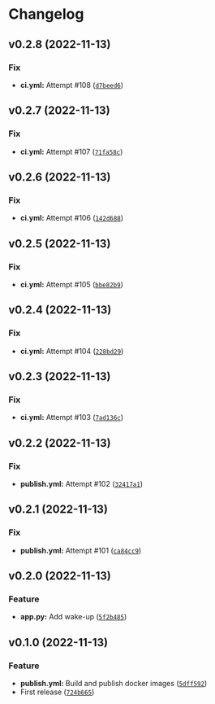 # Changelog

<!--next-version-placeholder-->

## v0.2.8 (2022-11-13)
### Fix
* **ci.yml:** Attempt #108 ([`d7beed6`](https://github.com/tim83/notify_api/commit/d7beed6128bb34fb453c3f1ad8bc50cb3956184e))

## v0.2.7 (2022-11-13)
### Fix
* **ci.yml:** Attempt #107 ([`71fa58c`](https://github.com/tim83/notify_api/commit/71fa58c185f0b4c431a70097e54656ebcc7fb5f8))

## v0.2.6 (2022-11-13)
### Fix
* **ci.yml:** Attempt #106 ([`142d688`](https://github.com/tim83/notify_api/commit/142d6881bf19d0659de4e9531daf19f4ba1b2943))

## v0.2.5 (2022-11-13)
### Fix
* **ci.yml:** Attempt #105 ([`bbe82b9`](https://github.com/tim83/notify_api/commit/bbe82b9ff1aca0ac3e41959cba727a2228a5c55a))

## v0.2.4 (2022-11-13)
### Fix
* **ci.yml:** Attempt #104 ([`228bd29`](https://github.com/tim83/notify_api/commit/228bd29e4577f50857cced3546d010bf35277bbc))

## v0.2.3 (2022-11-13)
### Fix
* **ci.yml:** Attempt #103 ([`7ad136c`](https://github.com/tim83/notify_api/commit/7ad136ca7196a80aa0157736eb820da17c127525))

## v0.2.2 (2022-11-13)
### Fix
* **publish.yml:** Attempt #102 ([`32417a1`](https://github.com/tim83/notify_api/commit/32417a1f4b9fdead250b18712a4dec1effc2a2e1))

## v0.2.1 (2022-11-13)
### Fix
* **publish.yml:** Attempt #101 ([`ca84cc9`](https://github.com/tim83/notify_api/commit/ca84cc935f4d7c0a88fbd99c6dd40a037b2bbb5a))

## v0.2.0 (2022-11-13)
### Feature
* **app.py:** Add wake-up ([`5f2b485`](https://github.com/tim83/notify_api/commit/5f2b485638b692f22d58f79cb47e56a04a9c4660))

## v0.1.0 (2022-11-13)
### Feature
* **publish.yml:** Build and publish docker images ([`5dff592`](https://github.com/tim83/notify_api/commit/5dff592d2ac03d98d3ae5f440040a526c484764c))
* First release ([`724b665`](https://github.com/tim83/notify_api/commit/724b6655c54532b9942f4eb7c3137ec6c5e980b7))
